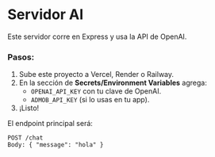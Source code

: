# Servidor AI

Este servidor corre en Express y usa la API de OpenAI.

### Pasos:
1. Sube este proyecto a Vercel, Render o Railway.
2. En la sección de **Secrets/Environment Variables** agrega:
   - `OPENAI_API_KEY` con tu clave de OpenAI.
   - `ADMOB_API_KEY` (si lo usas en tu app).
3. ¡Listo!

El endpoint principal será:  
```
POST /chat
Body: { "message": "hola" }
```
